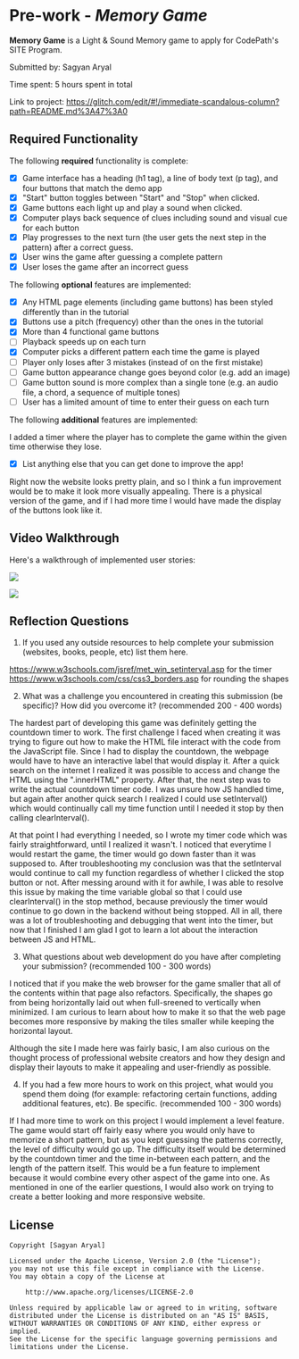 # Pre-work - *Memory Game*

**Memory Game** is a Light & Sound Memory game to apply for CodePath's SITE Program. 

Submitted by: Sagyan Aryal

Time spent: 5 hours spent in total

Link to project: https://glitch.com/edit/#!/immediate-scandalous-column?path=README.md%3A47%3A0

## Required Functionality

The following **required** functionality is complete:

* [X] Game interface has a heading (h1 tag), a line of body text (p tag), and four buttons that match the demo app
* [X] "Start" button toggles between "Start" and "Stop" when clicked. 
* [X] Game buttons each light up and play a sound when clicked. 
* [X] Computer plays back sequence of clues including sound and visual cue for each button
* [X] Play progresses to the next turn (the user gets the next step in the pattern) after a correct guess. 
* [X] User wins the game after guessing a complete pattern
* [X] User loses the game after an incorrect guess

The following **optional** features are implemented:

* [X] Any HTML page elements (including game buttons) has been styled differently than in the tutorial
* [X] Buttons use a pitch (frequency) other than the ones in the tutorial
* [X] More than 4 functional game buttons
* [ ] Playback speeds up on each turn
* [X] Computer picks a different pattern each time the game is played
* [ ] Player only loses after 3 mistakes (instead of on the first mistake)
* [ ] Game button appearance change goes beyond color (e.g. add an image)
* [ ] Game button sound is more complex than a single tone (e.g. an audio file, a chord, a sequence of multiple tones)
* [ ] User has a limited amount of time to enter their guess on each turn

The following **additional** features are implemented:

I added a timer where the player has to complete the game within the given time otherwise they lose.

- [X] List anything else that you can get done to improve the app!

Right now the website looks pretty plain, and so I think a fun improvement would be to make it look more visually appealing. There is a physical version of the game, and if I had more time I would have made the display of the buttons look like it.


## Video Walkthrough

Here's a walkthrough of implemented user stories:

![](https://i.imgur.com/rBDyjM1.gif)

![](https://i.imgur.com/BEqyoNF.gif)

## Reflection Questions
1. If you used any outside resources to help complete your submission (websites, books, people, etc) list them here. 

https://www.w3schools.com/jsref/met_win_setinterval.asp for the timer
https://www.w3schools.com/css/css3_borders.asp for rounding the shapes

2. What was a challenge you encountered in creating this submission (be specific)? How did you overcome it? (recommended 200 - 400 words) 

The hardest part of developing this game was definitely getting the countdown timer to work. The first challenge I faced when creating it was trying
to figure out how to make the HTML file interact with the code from the JavaScript file. Since I had to display the countdown, the webpage would
have to have an interactive label that would display it. After a quick search on the internet I realized it was possible to access and change
the HTML using the ".innerHTML" property. After that, the next step was to write the actual countdown timer code. I was unsure how JS handled time, but
again after another quick search I realized I could use setInterval() which would continually call my time function until I needed it stop by then 
calling clearInterval(). 

At that point I had everything I needed, so I wrote my timer code which was fairly straightforward, until I realized it wasn't. I noticed
that everytime I would restart the game, the timer would go down faster than it was supposed to. After troubleshooting my conclusion was that the setInterval would continue to call my function regardless of whether I clicked the stop button or not. After messing around with it for awhile, I was able to resolve this issue by making the time variable global so that I could use clearInterval() in the stop method, because previously the timer would continue to go down in the backend without being stopped. All in all, there was a lot of troubleshooting and debugging that went into the timer, but now that I finished I am glad I got to learn a lot about the interaction between JS and HTML.

3. What questions about web development do you have after completing your submission? (recommended 100 - 300 words) 

I noticed that if you make the web browser for the game smaller that all of the contents within that page also refactors. Specifically, the shapes go from being horizontally laid out when full-sreened to vertically when minimized. I am curious to learn about how to make it so that the web page becomes more responsive by making the tiles smaller while keeping the horizontal layout. 

Although the site I made here was fairly basic, I am also curious on the thought process of professional website creators and how they design and display their layouts to make it appealing and user-friendly as possible. 

4. If you had a few more hours to work on this project, what would you spend them doing (for example: refactoring certain functions, adding additional features, etc). Be specific. (recommended 100 - 300 words) 

If I had more time to work on this project I would implement a level feature. The game would start off fairly easy where you would only have to memorize a short pattern, but as you kept guessing the patterns correctly, the level of difficulty would go up. The difficulty itself would be determined by the countdown timer and the time in-between each pattern, and the length of the pattern itself. This would be a fun feature to implement because it would combine every other aspect of the game into one. As mentioned in one of the earlier questions, I would also work on trying to create a better looking and more responsive website. 


## License

    Copyright [Sagyan Aryal]

    Licensed under the Apache License, Version 2.0 (the "License");
    you may not use this file except in compliance with the License.
    You may obtain a copy of the License at

        http://www.apache.org/licenses/LICENSE-2.0

    Unless required by applicable law or agreed to in writing, software
    distributed under the License is distributed on an "AS IS" BASIS,
    WITHOUT WARRANTIES OR CONDITIONS OF ANY KIND, either express or implied.
    See the License for the specific language governing permissions and
    limitations under the License.
